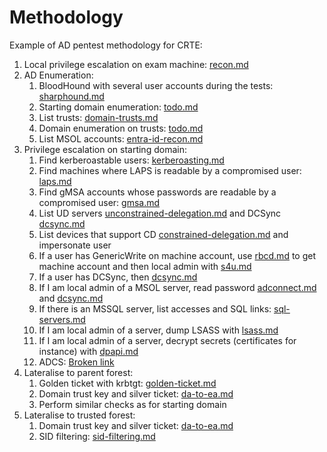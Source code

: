 # Methodology

Example of AD pentest methodology for CRTE:

1. Local privilege escalation on exam machine: [recon.md](local-privilege-escalation/recon.md "mention")
2. AD Enumeration:
   1. BloodHound with several user accounts during the tests: [sharphound.md](active-directory-enumeration/sharphound.md "mention")
   2. Starting domain enumeration: [todo.md](active-directory-enumeration/todo.md "mention")
   3. List trusts: [domain-trusts.md](active-directory-enumeration/domain-trusts.md "mention")
   4. Domain enumeration on trusts: [todo.md](active-directory-enumeration/todo.md "mention")
   5. List MSOL accounts: [entra-id-recon.md](active-directory-enumeration/entra-id-recon.md "mention")
3. Privilege escalation on starting domain:
   1. Find kerberoastable users: [kerberoasting.md](ad-privilege-escalation/kerberoasting.md "mention")
   2. Find machines where LAPS is readable by a compromised user: [laps.md](ad-privilege-escalation/laps.md "mention")
   3. Find gMSA accounts whose passwords are readable by a compromised user: [gmsa.md](ad-privilege-escalation/gmsa.md "mention")
   4. List UD servers [unconstrained-delegation.md](ad-privilege-escalation/unconstrained-delegation.md "mention") and DCSync [dcsync.md](ad-privilege-escalation/dcsync.md "mention")
   5. List devices that support CD [constrained-delegation.md](ad-privilege-escalation/constrained-delegation.md "mention") and impersonate user
   6. If a user has GenericWrite on machine account, use [rbcd.md](ad-privilege-escalation/rbcd.md "mention") to get machine account and then local admin with [s4u.md](ad-privilege-escalation/s4u.md "mention")
   7. If a user has DCSync, then [dcsync.md](ad-privilege-escalation/dcsync.md "mention")
   8. If I am local admin of a MSOL server, read password [adconnect.md](ad-privilege-escalation/adconnect.md "mention") and [dcsync.md](ad-privilege-escalation/dcsync.md "mention")
   9. If there is an MSSQL server, list accesses and SQL links: [sql-servers.md](ad-privilege-escalation/sql-servers.md "mention")
   10. If I am local admin of a server, dump LSASS with [lsass.md](ad-privilege-escalation/lsass.md "mention")
   11. If I am local admin of a server, decrypt secrets (certificates for instance) with [dpapi.md](ad-privilege-escalation/dpapi.md "mention")
   12. ADCS: [Broken link](broken-reference "mention")
4. Lateralise to parent forest:
   1. Golden ticket with krbtgt: [golden-ticket.md](ad-privilege-escalation/golden-ticket.md "mention")
   2. Domain trust key and silver ticket: [da-to-ea.md](ad-privilege-escalation/da-to-ea.md "mention")
   3. Perform similar checks as for starting domain
5. Lateralise to trusted forest:
   1. Domain trust key and silver ticket: [da-to-ea.md](ad-privilege-escalation/da-to-ea.md "mention")
   2. SID filtering: [sid-filtering.md](ad-privilege-escalation/sid-filtering.md "mention")

